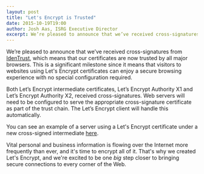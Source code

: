 ```yaml
---
layout: post
title: "Let's Encrypt is Trusted"
date: 2015-10-19T19:00
author: Josh Aas, ISRG Executive Director
excerpt: We’re pleased to announce that we’ve received cross-signatures from <a href="https://identrustssl.com/">IdenTrust</a>, which means that our certificates are now trusted by all major browsers. This is a significant milestone since it means that visitors to websites using Let's Encrypt certificates can enjoy a secure browsing experience with no special configuration required.
---
```


We’re pleased to announce that we’ve received cross-signatures from <a href="https://identrustssl.com/">IdenTrust</a>, which means that our certificates are now trusted by all major browsers. This is a significant milestone since it means that visitors to websites using Let's Encrypt certificates can enjoy a secure browsing experience with no special configuration required.

Both Let’s Encrypt intermediate certificates, Let’s Encrypt Authority X1 and Let’s Encrypt Authority X2, received cross-signatures. Web servers will need to be configured to serve the appropriate cross-signature certificate as part of the trust chain. The Let’s Encrypt client will handle this automatically.

You can see an example of a server using a Let's Encrypt certificate under
a new cross-signed intermediate [here](https://helloworld.letsencrypt.org/).

Vital personal and business information is flowing over the Internet more frequently than ever, and it's time to encrypt all of it. That's why we created Let's Encrypt, and we're excited to be one <em>big</em> step closer to bringing secure connections to every corner of the Web.

